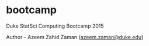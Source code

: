 # bootcamp

Duke StatSci Computing Bootcamp 2015

Author - Azeem Zahid Zaman (azeem.zaman@duke.edu)
